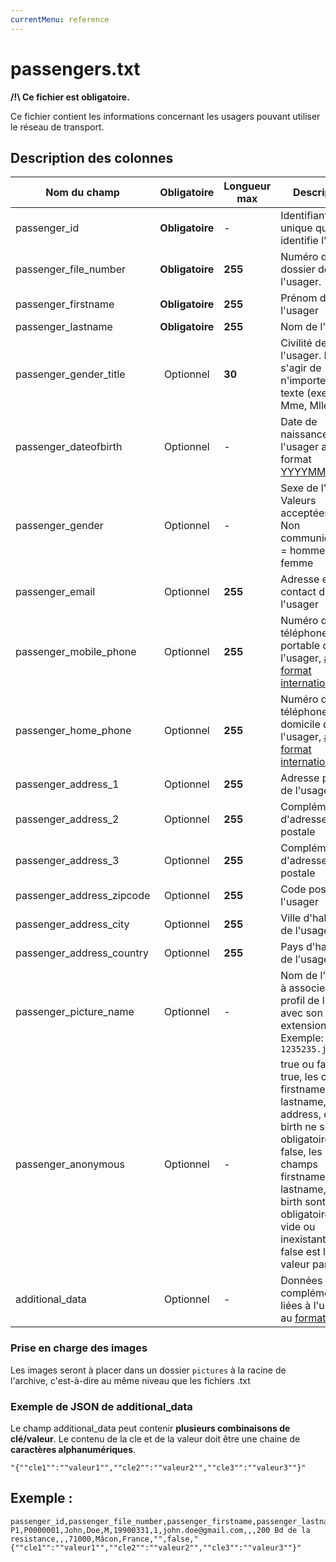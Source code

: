 ```yaml
---
currentMenu: reference
---
```


# passengers.txt

**/!\ Ce fichier est obligatoire.**

Ce fichier contient les informations concernant les usagers pouvant utiliser le réseau de transport.

## Description des colonnes

| Nom du champ             |  Obligatoire     |  Longueur max |  Description |
|---------------------------|:----------------:|------|--------------|
| passenger_id              |  **Obligatoire** |   -  |  Identifiant unique qui identifie l'usager. |
| passenger_file_number     |  **Obligatoire** |  **255** |  Numéro de dossier de l'usager. |
| passenger_firstname       |  **Obligatoire** |  **255** |  Prénom de l'usager |
| passenger_lastname        |  **Obligatoire** |  **255** |  Nom de l'usager |
| passenger_gender_title    |  Optionnel       |  **30**  |  Civilité de l'usager. Il peut s'agir de n'importe quel texte (exemple : Mme, Mlle, M...). |
| passenger_dateofbirth     |  Optionnel       |   -  |  Date de naissance de l'usager au format [YYYYMMDD](types.html#Dates) |
| passenger_gender          |  Optionnel       |   -  |  Sexe de l'usager.  Valeurs acceptées :  0 = Non communiqué, 1 = homme, 2 = femme |
| passenger_email           |  Optionnel       |  **255** |  Adresse email de contact de l'usager |
| passenger_mobile_phone    |  Optionnel       |  **255** |  Numéro de téléphone portable de l'usager, [au format international](types.html) |
| passenger_home_phone      |  Optionnel       |  **255** |  Numéro de téléphone du domicile de l'usager, [au format international](types.html) |
| passenger_address_1       |  Optionnel       |  **255** |  Adresse postale de l'usager |
| passenger_address_2       |  Optionnel       |  **255** |  Complément d'adresse postale |
| passenger_address_3       |  Optionnel       |  **255** |  Complément d'adresse postale |
| passenger_address_zipcode |  Optionnel       |  **255** |  Code postal de l'usager |
| passenger_address_city    |  Optionnel       |  **255** |  Ville d'habitation de l'usager |
| passenger_address_country |  Optionnel       |  **255** |  Pays d'habitation de l'usager |
| passenger_picture_name    |  Optionnel       |   -  |  Nom de l'image à associer au profil de l'usager avec son extension. Exemple: `1235235.jpg` |
| passenger_anonymous       |  Optionnel       |   -  |  true ou false. Si true, les champs firstname, lastname, email, address, date of birth ne sont pas obligatoires. Si false, les champs firstname, lastname, date of birth sont obligatoires. Si vide ou inexistant, alors false est la valeur par défaut |
| additional_data           |  Optionnel       |   -  |  Données complémentaires liées à l'usager, au [format JSON](types.html#JSON)  |

### Prise en charge des images

Les images seront à placer dans un dossier `pictures` à la racine de l'archive, c'est-à-dire au même niveau que les fichiers .txt

### Exemple de JSON de additional_data

Le champ additional_data peut contenir **plusieurs combinaisons de clé/valeur**.
Le contenu de la cle et de la valeur doit être une chaine de **caractères alphanumériques**.
```
"{""cle1"":""valeur1"",""cle2"":""valeur2"",""cle3"":""valeur3""}"
```

## Exemple :
```
passenger_id,passenger_file_number,passenger_firstname,passenger_lastname,passenger_gender_title,passenger_dateofbirth,passenger_gender,passenger_email,passenger_mobile_phone,passenger_home_phone,passenger_address_1,passenger_address_2,passenger_address_3,passenger_address_zipcode,passenger_address_city,passenger_address_country,passenger_picture_name,passenger_anonymous,additional_data
P1,P0000001,John,Doe,M,19900331,1,john.doe@gmail.com,,,200 Bd de la resistance,,,71000,Mâcon,France,"",false,"{""cle1"":""valeur1"",""cle2"":""valeur2"",""cle3"":""valeur3""}"
```
